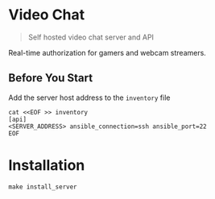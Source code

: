 # Video Chat

> Self hosted video chat server and API

Real-time authorization for gamers and webcam streamers.

## Before You Start

Add the server host address to the `inventory` file

```
cat <<EOF >> inventory
[api]
<SERVER_ADDRESS> ansible_connection=ssh ansible_port=22
EOF
```

# Installation

```
make install_server
```
